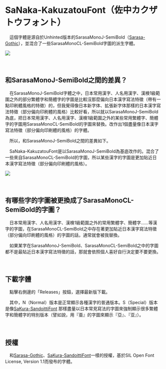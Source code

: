# SaNaka-KakuzatouFont（佐中カクザトウフォント）

　這個字體是源自於Unhinted版本的SarasaMonoJ-SemiBold（[Sarasa-Gothic](https://github.com/be5invis/Sarasa-Gothic)），並混合了一些SarasaMonoCL-SemiBold字圖的派生字體。

![](https://i.imgur.com/QTYnRwL.png)

　　

## 和SarasaMonoJ-SemiBold之間的差異？

　在SarasaMonoJ-SemiBold字體之中，日本常用漢字、人名用漢字、漢検1級範圍之外的部分繁體字和簡體字的字圖是比較沒那麼偏向日本漢字寫法特徵（帶有一點印刷體風格的特徵）的，但我覺得像日本新字体、拡張新字体那樣的日本漢字寫法特徵（部分偏向印刷體的風格）比較好看，所以就以SarasaMonoJ-SemiBold為底，把日本常用漢字、人名用漢字、漢検1級範圍之外的某些常用繁體字、簡體字的字圖用SarasaMonoCL-SemiBold的字圖來替換。改作出1個盡量像日本漢字寫法特徵（部分偏向印刷體的風格）的字體。

　所以，和SarasaMonoJ-SemiBold之間的差異如下。

　SaNaka-KakuzatouFont是以SarasaMonoJ-SemiBold為基底改作的。混合了一些來自SarasaMonoCL-SemiBold的字圖，所以某些漢字的字圖是更加貼近日本漢字寫法特徵（部分偏向印刷體的風格）。

![](https://i.imgur.com/Mo26MfE.png)

　　

## 有哪些字的字圖被更換成了SarasaMonoCL-SemiBold的字圖？

　日本常用漢字、人名用漢字、漢検1級範圍之外的常用繁體字、簡體字……等漢字的字圖，在SarasaMonoCL-SemiBold之中存在著更加貼近日本漢字寫法特徵（部分偏向印刷體的風格）的字圖的話，通常就會被我替換。

　如果某字在SarasaMonoJ-SemiBold、SarasaMonoCL-SemiBold之中的字圖都不是最貼近日本漢字寫法特徵的話，那就會依照個人喜好自行決定要不要更換。

　　

## 下載字體

　點擊右側邊的「Releases」按鈕，選擇最新版下載。

　其中，N（Normal）版本是正常顯示各種漢字的普通版本。S（Special）版本是像[SaKura-SandoittiFont](https://github.com/Silent0225/SaKura-SandoittiFont) 那樣盡量以日本常見寫法的字圖來強制顯示很多繁體字和簡體字的特別版本（譬如說，用『亜』的字圖來顯示『亞』、『亚』）。

　　

## 授權

　和[Sarasa-Gothic](https://github.com/be5invis/Sarasa-Gothic)、[SaKura-SandoittiFont](https://github.com/Silent0225/SaKura-SandoittiFont)一樣的授權，基於SIL Open Font License, Version 1.1而發布的字體。
 
